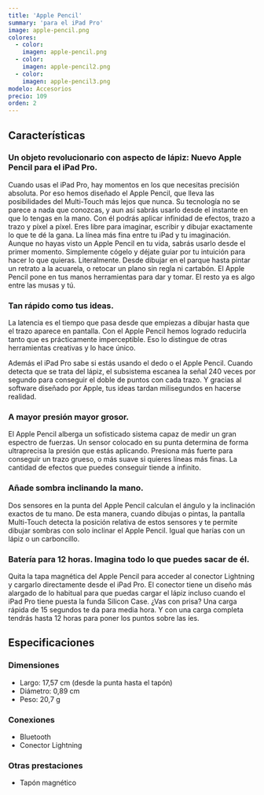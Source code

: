 ```yaml
---
title: 'Apple Pencil'
summary: 'para el iPad Pro'
image: apple-pencil.png
colores:
  - color:
    imagen: apple-pencil.png
  - color:
    imagen: apple-pencil2.png
  - color:
    imagen: apple-pencil3.png
modelo: Accesorios
precio: 109
orden: 2
---
```


## Características

### Un objeto revolucionario con aspecto de lápiz: Nuevo Apple Pencil para el iPad Pro.

Cuando usas el iPad Pro, hay momentos en los que necesitas precisión absoluta. Por eso hemos diseñado el Apple Pencil, que lleva las posibilidades del Multi-Touch más lejos que nunca. Su tecnología no se parece a nada que conozcas, y aun así sabrás usarlo desde el instante en que lo tengas en la mano. Con él podrás aplicar infinidad de efectos, trazo a trazo y píxel a píxel. Eres libre para imaginar, escribir y dibujar exactamente lo que te dé la gana.
La línea más fina entre tu iPad y tu imaginación. 
Aunque no hayas visto un Apple Pencil en tu vida, sabrás usarlo desde el primer momento. Simplemente cógelo y déjate guiar por tu intuición para hacer lo que quieras. Literalmente. Desde dibujar en el parque hasta pintar un retrato a la acuarela, o retocar un plano sin regla ni cartabón. El Apple Pencil pone en tus manos herramientas para dar y tomar. El resto ya es algo entre las musas y tú.

### Tan rápido como tus ideas.

La latencia es el tiempo que pasa desde que empiezas a dibujar hasta que el trazo aparece en pantalla. Con el Apple Pencil hemos logrado reducirla tanto que es prácticamente imperceptible. Eso lo distingue de otras herramientas creativas y lo hace único. 

Además el iPad Pro sabe si estás usando el dedo o el Apple Pencil. Cuando detecta que se trata del lápiz, el subsistema escanea la señal 240 veces por segundo para conseguir el doble de puntos con cada trazo. Y gracias al software diseñado por Apple, tus ideas tardan milisegundos en hacerse realidad.

### A mayor presión mayor grosor.

El Apple Pencil alberga un sofisticado sistema capaz de medir un gran espectro de fuerzas. Un sensor colocado en su punta determina de forma ultraprecisa la presión que estás aplicando. Presiona más fuerte para conseguir un trazo grueso, o más suave si quieres líneas más finas. La cantidad de efectos que puedes conseguir tiende a infinito.

### Añade sombra inclinando la mano.

Dos sensores en la punta del Apple Pencil calculan el ángulo y la inclinación exactos de tu mano. De esta manera, cuando dibujas o pintas, la pantalla Multi-Touch detecta la posición relativa de estos sensores y te permite dibujar sombras con solo inclinar el Apple Pencil. Igual que harías con un lápiz o un carboncillo.

### Batería para 12 horas. Imagina todo lo que puedes sacar de él.

Quita la tapa magnética del Apple Pencil para acceder al conector Lightning y cargarlo directamente desde el iPad Pro. El conector tiene un diseño más alargado de lo habitual para que puedas cargar el lápiz incluso cuando el iPad Pro tiene puesta la funda Silicon Case. ¿Vas con prisa? Una carga rápida de 15 segundos te da para media hora. Y con una carga completa tendrás hasta 12 horas para poner los puntos sobre las íes.

## Especificaciones

### Dimensiones

  - Largo: 17,57 cm (desde la punta hasta el tapón)
  - Diámetro: 0,89 cm
  - Peso: 20,7 g

### Conexiones

  - Bluetooth
  - Conector Lightning

### Otras prestaciones

  - Tapón magnético
